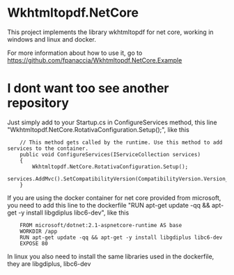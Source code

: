 # Wkhtmltopdf.NetCore

This project implements the library wkhtmltopdf for net core, working in windows and linux and docker.

For more information about how to use it, go to https://github.com/fpanaccia/Wkhtmltopdf.NetCore.Example

# I dont want too see another repository

Just simply add to your Startup.cs in ConfigureServices method, this line "Wkhtmltopdf.NetCore.RotativaConfiguration.Setup();", like this

        // This method gets called by the runtime. Use this method to add services to the container.
        public void ConfigureServices(IServiceCollection services)
        {
            Wkhtmltopdf.NetCore.RotativaConfiguration.Setup();
            services.AddMvc().SetCompatibilityVersion(CompatibilityVersion.Version_2_1);
        }
        
If you are using the docker container for net core provided from microsoft, you need to add this line to the dockerfile "RUN apt-get update -qq && apt-get -y install libgdiplus libc6-dev", like this

        FROM microsoft/dotnet:2.1-aspnetcore-runtime AS base
        WORKDIR /app
        RUN apt-get update -qq && apt-get -y install libgdiplus libc6-dev
        EXPOSE 80

In linux you also need to install the same libraries used in the dockerfile, they are libgdiplus, libc6-dev
